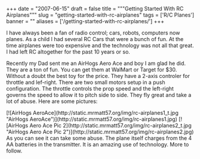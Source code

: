 
+++
date = "2007-06-15"
draft = false
title = """Getting Started With RC Airplanes"""
slug = "getting-started-with-rc-airplanes"
tags = ['R/C Planes']
banner = ""
aliases = ['/getting-started-with-rc-airplanes/']
+++


I have always been a fan of radio control; cars, robots, computers now planes. As a child I had several RC Cars that were a bunch of fun. At the time airplanes were too expensive and the technology was not all that great. I had left RC altogether for the past 10 years or so.

Recently my Dad sent me an AirHogs Aero Ace and boy I am glad he did. They are a ton of fun. You can get them at WalMart or Target for $30. Without a doubt the best toy for the price. They have a 2-axis controler for throttle and lef-right. There are two small motors setup in a push configuration. The throttle controls the prop speed and the left-right governs the speed to allow it to pitch side to side. They fly great and take a lot of abuse. Here are some pictures:

<div>[![AirHogs AeroAce](http://static.mrmatt57.org/img/rc-airplanes1_t.jpg "AirHogs AeroAce")](http://static.mrmatt57.org/img/rc-airplanes1.jpg) [![AirHogs Aero Ace Pic 2](http://static.mrmatt57.org/img/rc-airplanes2_t.jpg "AirHogs Aero Ace Pic 2")](http://static.mrmatt57.org/img/rc-airplanes2.jpg)</div>As you can see it can take some abuse. The plane itself charges from the 4 AA batteries in the transmitter. It is an amazing use of technology. More to follow.


